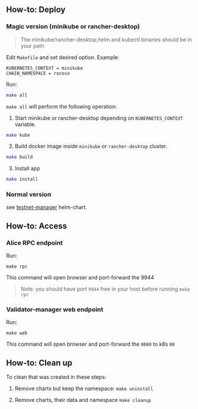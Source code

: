 ## How-to: Deploy 

### Magic version (minikube or rancher-desktop)
> The minikube/rancher-desktop,helm and kubectl binaries should be in your path

Edit `Makefile` and set desired option. Example:
```
KUBERNETES_CONTEXT = minikube
CHAIN_NAMESPACE = rococo
```

Run:
```bash
make all
```
`make all` will perform the following operation: 
1. Start minikube or rancher-desktop depending on `KUBERNETES_CONTEXT` variable.
```bash
make kube
```
2. Build docker image inside `minikube` or `rancher-desktop` cluster.
```bash
make build
```
3. Install app
```bash
make install
```

### Normal version
see [testnet-manager](https://github.com/paritytech/helm-charts/tree/main/charts/testnet-manager) helm-chart.

## How-to: Access
### Alice RPC endpoint 
Run:
```
make rpc
```
This command will open browser and port-forward the 9944
> Note: you should have port `9944` free in your host before running `make rpc`

### Validator-manager web endpoint
Run:
```
make web
```
This command will open browser and port-forward the `8080` to k8s `80`

## How-to: Clean up

To clean that was created in these steps:

1. Remove charts but keep the namespace: `make uninstall`

2. Remove charts, their data and namespace `make cleanup`
